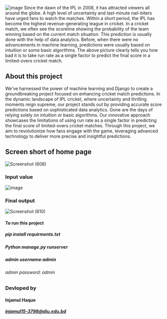 ![image](https://github.com/injamul3798/ipl_score_prediction/assets/101572467/638de1e8-477e-4c2b-92c0-57dcdef9f140)
Since the dawn of the IPL in 2008, it has attracted viewers all around the globe. A high level of uncertainty and last-minute nail-biters have urged fans to watch the matches. Within a short period, the IPL has become the highest revenue-generating league in cricket. In a cricket match, we often see the scoreline showing the probability of the team winning based on the current match situation. This prediction is usually done with the help of data analytics. Before, when there were no advancements in machine learning, predictions were usually based on intuition or some basic algorithms. The above picture clearly tells you how bad it is to take run rate as a single factor to predict the final score in a limited-overs cricket match.
## About this project
We've harnessed the power of machine learning and Django to create a groundbreaking project focused on enhancing cricket match predictions. In the dynamic landscape of IPL cricket, where uncertainty and thrilling moments reign supreme, our project stands out by providing accurate score predictions based on sophisticated data analytics. Gone are the days of relying solely on intuition or basic algorithms. Our innovative approach showcases the limitations of using run rate as a single factor in predicting the final score of limited-overs cricket matches. Through this project, we aim to revolutionize how fans engage with the game, leveraging advanced technology to deliver more precise and insightful predictions.
## Screen short of home page
![Screenshot (608)](https://github.com/injamul3798/ipl_score_prediction/assets/101572467/429ea89f-ca3e-4f4c-8d75-d6361fc12d41)
### Input value
![image](https://github.com/injamul3798/ipl_score_prediction/assets/101572467/91064062-c587-48ea-91eb-f3586cf342b7)
### Final output
![Screenshot (610)](https://github.com/injamul3798/ipl_score_prediction/assets/101572467/fee517cf-469b-4e4f-9b5c-ec1a7e9ccd3e)

#### To run this project
##### pip install requirments.txt
##### Python manage.py runserver
##### admin username:admin
###### admin password: admin
### Devloped by 
#### Injamul Haque
##### injamul15-3798@diu.edu.bd
